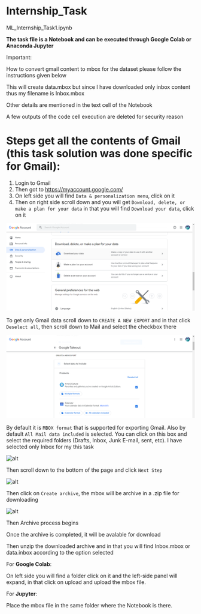 # Internship_Task

ML_Internship_Task1.ipynb

**The task file is a Notebook and can be executed through Google Colab or Anaconda Jupyter**

Important:

How to convert gmail content to mbox for the dataset please follow the instructions given below

This will create data.mbox but since I have downloaded only inbox content thus my filename is Inbox.mbox

Other details are mentioned in the text cell of the Notebook

A few outputs of the code cell execution are deleted for security reason

# Steps get all the contents of Gmail (this task solution was done specific for Gmail):

  1. Login to Gmail
  2. Then got to https://myaccount.google.com/
  3. On left side you will find `Data & personalization menu`, click on it
  4. Then on right side scroll down and you will get `Download, delete, or make a plan for your data` in that you will find `Download your data`, click on it
  
  ![image for step 3 and 4](<https://github.com/mygoal-javadeveloper/Internship_Task/blob/main/mbox1.png>)
  
  To get only Gmail data scroll down to `CREATE A NEW EXPORT` and in that click `Deselect all`, then scroll down to Mail and select the checkbox there
  
  ![alt](<https://github.com/mygoal-javadeveloper/Internship_Task/blob/main/mbox2.png>)
  
  By default it is `MBOX format` that is supported for exporting Gmail. Also by default `All Mail data included` is selected. You can click on this box and select the required folders (Drafts, Inbox, Junk E-mail, sent, etc). I have selected only Inbox for my this task
  
  ![alt](<https://spinbackup.com/blog/wp-content/uploads/2019/04/image-004.jpg>)

Then scroll down to the bottom of the page and click `Next Step`

![alt](<https://spinbackup.com/blog/wp-content/uploads/2019/04/image-006.jpg>)

Then click on `Create archive`, the mbox will be archive in a .zip file for downloading

![alt](<https://spinbackup.com/blog/wp-content/uploads/2019/04/image-008.jpg>)

Then Archive process begins

Once the archive is completed, it will be avalable for download

Then unzip the downloaded archive and in that you will find Inbox.mbox or data.inbox according to the option selected

For **Google Colab**:

On left side you will find a folder click on it and the left-side panel will expand, in that click on upload and upload the mbox file.

For **Jupyter**:

Place the mbox file in the same folder where the Notebook is there.
